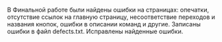 В Финальной работе были найдены ошибки на страницах: опечатки, отсутствие ссылок на главную страницу, несоответствие переходов и названия кнопок, ошибки в описании команд и другие.
Записаны ошибки в файл defects.txt.
Исправлены найденные ошибки.
